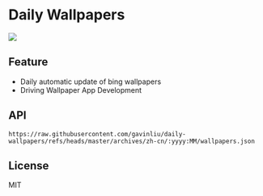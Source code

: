 # Daily Wallpapers
  
![](https://www.bing.com/th?id=OHR.KenaiSpires_ZH-CN3045699778_UHD.jpg)

## Feature

- Daily automatic update of bing wallpapers
- Driving Wallpaper App Development

## API

```
https://raw.githubusercontent.com/gavinliu/daily-wallpapers/refs/heads/master/archives/zh-cn/:yyyy:MM/wallpapers.json
```

## License

MIT
  